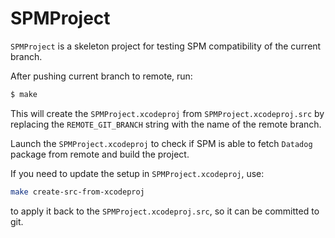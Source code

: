 # SPMProject

`SPMProject` is a skeleton project for testing SPM compatibility of the current branch.

After pushing current branch to remote, run:
```bash
$ make
```
This will create the `SPMProject.xcodeproj` from `SPMProject.xcodeproj.src` by replacing the `REMOTE_GIT_BRANCH` string with the name of the remote branch.

Launch the `SPMProject.xcodeproj` to check if SPM is able to fetch `Datadog` package from remote and build the project.

If you need to update the setup in `SPMProject.xcodeproj`, use:
```bash
make create-src-from-xcodeproj
```
to apply it back to the `SPMProject.xcodeproj.src`, so it can be committed to git.

